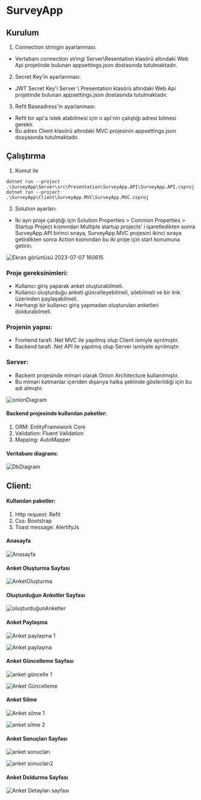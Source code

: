 # SurveyApp

## Kurulum
  1. Connection stringin ayarlanması:
  - Vertabanı connection stringi Server\Resentation klasörü altındaki Web Api projetinde bulunan appsettings.json dostasında tutulmaktadır.
  2. Secret Key'in ayarlanması:
  - JWT Secret Key'i Server \ Presentation klasörü altındaki Web Api projetinde bulunan appsettings.json dostasında tutulmaktadır.
  3. Refit Baseadress'in ayarlanması:
  - Refit bir api'a istek atabilmesi için o api'nin çalıştığı adresi bilmesi gerekir.
  - Bu adres Client klasörü altındaki MVC projesinin appsettings.json dosyasında tutulmaktadır.
## Çalıştırma 
1. Komut ile
```
dotnet run --project .\SurveyApp\Server\src\Presentation\SurveyApp.API\SurveyApp.API.csproj
dotnet run --project .\SurveyApp\Client\SurveyApp.MVC\SurveyApp.MVC.csproj
```

2. Solution ayarları:
  - İki ayrı proje çalıştığı için Solution Properties > Common Properties > Startup Project kısmından Multiple startup projects' i işaretledikten sonra SurveyApp.API birinci sıraya, SurveyApp.MVC projesini ikinci sıraya getirdikten sonra Action kısmından bu iki proje için start konumuna getirin.
    
![Ekran görüntüsü 2023-07-07 160615](https://github.com/AbdurrahmanVarol/SurveyApp/assets/96303254/03187ef3-a598-4bd0-9ba4-863c0234c15c)

### Proje gereksinimleri: 
 - Kullanıcı giriş yaparak anket oluşturabilmeli.
 - Kullanıcı oluşturduğu anketi güncelleyebilmeli, silebilmeli ve bir link üzerinden paylaşabilmeli.
 - Herhangi bir kullanıcı giriş yapmadan oluşturulan anketleri doldurabilmeli.

### Projenin yapısı:
 - Frontend tarafı .Net MVC ile yapılmış olup Client ismiyle ayrılmıştır.
 - Backend tarafı .Net API ile yapılmış olup Server ismiyele ayrılmıştır.

### Server:
- Backent projesinde mimari olarak Onion Architecture kullanılmıştır.
- Bu mimari katmanlar içeriden dışarıya halka şeklinde gösterildiği için bu adı almıştır.
  
![onionDiagram](https://github.com/AbdurrahmanVarol/SurveyApp/assets/96303254/00e7a1c4-de2a-42d5-b1d3-bd8d7d6406ef)


#### Backend projesinde kullanılan paketler:
1. ORM: EntityFramework Core
2. Validation: Fluent Validation
3. Mapping: AutoMapper

#### Veritabanı diagramı:

![DbDiagram](https://github.com/AbdurrahmanVarol/SurveyApp/assets/96303254/ab67c520-fdef-49d3-98f7-2060a10382d0)

## Client:
  #### Kullanılan paketler:
  1. Http request: Refit
  1. Css: Bootstrap
  1. Toast message: AlertifyJs

#### Anasayfa
![Anasayfa](https://github.com/AbdurrahmanVarol/SurveyApp/assets/96303254/593a9607-07e7-4c4d-808c-c4c240eaa344)

#### Anket Oluşturma Sayfası
![AnketOluşturma](https://github.com/AbdurrahmanVarol/SurveyApp/assets/96303254/30a9d9d0-5199-416a-8401-52a88ba4cf4b)

#### Oluşturduğun Anketler Sayfası
![oluşturduğunAnketler](https://github.com/AbdurrahmanVarol/SurveyApp/assets/96303254/e77a3511-bcff-444d-a3b4-79ef3c0bb301)

#### Anket Paylaşma
![Anket paylaşma 1](https://github.com/AbdurrahmanVarol/SurveyApp/assets/96303254/909b6362-dccf-4532-b73a-fabe6e719227)

![Anket paylaşma](https://github.com/AbdurrahmanVarol/SurveyApp/assets/96303254/7a0f5d3b-8171-4197-bb07-110b5e9daefb)

#### Anket Güncelleme Sayfası
![anket güncelle 1](https://github.com/AbdurrahmanVarol/SurveyApp/assets/96303254/15f292cf-2f7d-4eb1-be79-5358147b76d9)

![Anket Güncelleme](https://github.com/AbdurrahmanVarol/SurveyApp/assets/96303254/07c8f94d-f660-44b7-922b-a7b4987cbe61)

#### Anket Silme 
![Anket silme 1](https://github.com/AbdurrahmanVarol/SurveyApp/assets/96303254/9a3e569d-eab2-43f1-914e-53721f1a996b)

![anket silme 2](https://github.com/AbdurrahmanVarol/SurveyApp/assets/96303254/6f6ac888-ca39-4ee6-8001-c3ce753de1ae)

#### Anket Sonuçları Sayfası
![anket sonucları](https://github.com/AbdurrahmanVarol/SurveyApp/assets/96303254/667e43bb-f1e0-4c94-a193-4d1af4c9ed98)

![anket sonucları2](https://github.com/AbdurrahmanVarol/SurveyApp/assets/96303254/68189f48-6023-401b-9489-7169a9698ccb)

#### Anket Doldurma Sayfası

![Anket Detayları sayfası](https://github.com/AbdurrahmanVarol/SurveyApp/assets/96303254/14387d8d-f401-487b-9416-9967321c516e)

    

  
